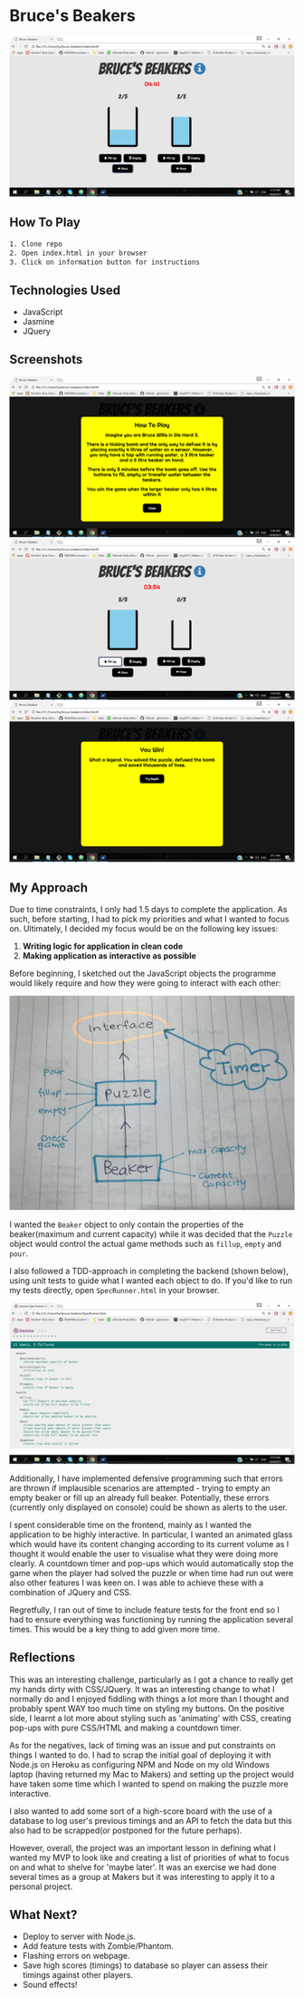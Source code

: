 # Bruce's Beakers

![screenshot](public/images/screenshot_one.png)

## How To Play
```
1. Clone repo
2. Open index.html in your browser
3. Click on information button for instructions
```

## Technologies Used
* JavaScript
* Jasmine
* JQuery

## Screenshots
![Puzzle Instructions](public/images/screenshot_three.png)
![Animated Beaker](public/images/screenshot_two.png)
![Game Won!](public/images/screenshot_four.png)

## My Approach

Due to time constraints, I only had 1.5 days to complete the application. As such, before starting, I had to pick my priorities and what I wanted to focus on. Ultimately, I decided my focus would be on the following key issues:

1. **Writing logic for application in clean code**
2. **Making application as interactive as possible**

Before beginning, I sketched out the JavaScript objects the programme would likely require and how they were going to interact with each other:

![Planning Sketch](public/images/planning.JPG)

I wanted the ```Beaker``` object to only contain the properties of the beaker(maximum and current capacity) while it was decided that the ```Puzzle``` object would control the actual game methods such as ```fillup```, ```empty``` and ```pour```.

I also followed a TDD-approach in completing the backend (shown below), using unit tests to guide what I wanted each object to do. If you'd like to run my tests directly, open ```SpecRunner.html``` in your browser.

![Passing Tests!](public/images/unit_tests.png)

Additionally, I have implemented defensive programming such that errors are thrown if implausible scenarios are attempted - trying to empty an empty beaker or fill up an already full beaker. Potentially, these errors (currently only displayed on console) could be shown as alerts to the user.

I spent considerable time on the frontend, mainly as I wanted the application to be highly interactive. In particular, I wanted an animated glass which would have its content changing according to its current volume as I thought it would enable the user to visualise what they were doing more clearly. A countdown timer and pop-ups which would automatically stop the game when the player had solved the puzzle or when time had run out were also other features I was keen on. I was able to achieve these with a combination of JQuery and CSS.

Regretfully, I ran out of time to include feature tests for the front end so I had to ensure everything was functioning by running the application several times. This would be a key thing to add given more time.


## Reflections

This was an interesting challenge, particularly as I got a chance to really get my hands dirty with CSS/JQuery. It was an interesting change to what I normally do and I enjoyed fiddling with things a lot more than I thought and probably spent WAY too much time on styling my buttons. On the positive side, I learnt a lot more about styling such as 'animating' with CSS, creating pop-ups with pure CSS/HTML and making a countdown timer.

As for the negatives, lack of timing was an issue and put constraints on things I wanted to do. I had to scrap the initial goal of deploying it with Node.js on Heroku as configuring NPM and Node on my old Windows laptop (having returned my Mac to Makers) and setting up the project would have taken some time which I wanted to spend on making the puzzle more interactive.

I also wanted to add some sort of a high-score board with the use of a database to log user's previous timings and an API to fetch the data but this also had to be scrapped(or postponed for the future perhaps).

However, overall, the project was an important lesson in defining what I wanted my MVP to look like and creating a list of priorities of what to focus on and what to shelve for 'maybe later'. It was an exercise we had done several times as a group at Makers but it was interesting to apply it to a personal project.

## What Next?
* Deploy to server with Node.js.
* Add feature tests with Zombie/Phantom.
* Flashing errors on webpage.
* Save high scores (timings) to database so player can assess their timings against other players.
* Sound effects!
